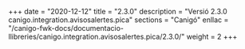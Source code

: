 +++
date        = "2020-12-12"
title       = "2.3.0"
description = "Versió 2.3.0 canigo.integration.avisosalertes.pica"
sections    = "Canigó"
enllac		= "/canigo-fwk-docs/documentacio-llibreries/canigo.integration.avisosalertes.pica/2.3.0/"
weight		= 2
+++
